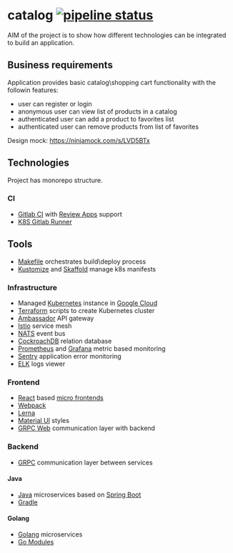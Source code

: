 # catalog [![pipeline status](https://gitlab.com/slamdev/catalog/badges/master/pipeline.svg)](https://gitlab.com/slamdev/catalog/commits/master)

AIM of the project is to show how different technologies can be integrated to build an application.

## Business requirements

Application provides basic catalog\shopping cart functionality with the followin features:
- user can register or login
- anonymous user can view list of products in a catalog
- authenticated user can add a product to favorites list
- authenticated user can remove products from list of favorites

Design mock: https://ninjamock.com/s/LVD5BTx

## Technologies

Project has monorepo structure.

### CI

- [Gitlab CI](https://about.gitlab.com/features/gitlab-ci-cd/) with [Review Apps](https://about.gitlab.com/features/review-apps/) support
- [K8S Gitlab Runner](https://docs.gitlab.com/runner/install/kubernetes.html)

## Tools

- [Makefile](https://www.gnu.org/software/make/manual/make.html) orchestrates build\deploy process
- [Kustomize](https://github.com/kubernetes-sigs/kustomize) and [Skaffold](https://github.com/GoogleContainerTools/skaffold) manage k8s manifests

### Infrastructure

- Managed [Kubernetes](https://kubernetes.io/) instance in [Google Cloud](https://cloud.google.com/kubernetes-engine/) 
- [Terraform](https://www.terraform.io/) scripts to create Kubernetes cluster
- [Ambassador](https://www.getambassador.io/) API gateway
- [Istio](https://istio.io/) service mesh
- [NATS](https://nats.io/) event bus
- [CockroachDB](https://www.cockroachlabs.com/) relation database
- [Prometheus](https://prometheus.io/) and [Grafana](https://grafana.com/) metric based monitoring
- [Sentry](https://sentry.io/) application error monitoring
- [ELK](https://www.elastic.co/elk-stack) logs viewer

### Frontend

- [React](https://reactjs.org/) based [micro frontends](https://micro-frontends.org/)
- [Webpack](https://webpack.js.org/)
- [Lerna](https://github.com/lerna/lerna)
- [Material UI](https://material-ui.com/) styles
- [GRPC Web](https://github.com/grpc/grpc-web) communication layer with backend

### Backend

- [GRPC](https://grpc.io/) communication layer between services

#### Java

- [Java](http://jdk.java.net/) microservices based on [Spring Boot](http://spring.io/projects/spring-boot)
- [Gradle](https://gradle.org/)

#### Golang

- [Golang](https://golang.org/) microservices
- [Go Modules](https://github.com/golang/go/wiki/Modules)
